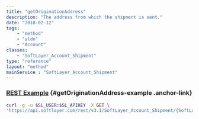 ```yaml
---
title: "getOriginationAddress"
description: "The address from which the shipment is sent."
date: "2018-02-12"
tags:
    - "method"
    - "sldn"
    - "Account"
classes:
    - "SoftLayer_Account_Shipment"
type: "reference"
layout: "method"
mainService : "SoftLayer_Account_Shipment"
---
```


### [REST Example](#getOriginationAddress-example) <a href="/article/rest/"><i class="fas fa-question"></i></a> {#getOriginationAddress-example .anchor-link} 
```bash
curl -g -u $SL_USER:$SL_APIKEY -X GET \
'https://api.softlayer.com/rest/v3.1/SoftLayer_Account_Shipment/{SoftLayer_Account_ShipmentID}/getOriginationAddress'
```
